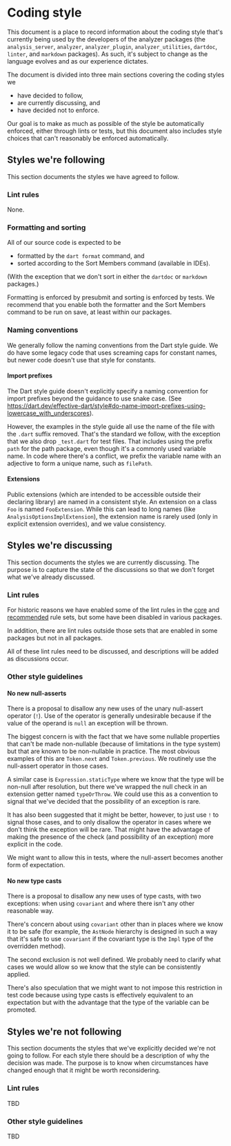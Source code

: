 # Coding style

This document is a place to record information about the coding style that's
currently being used by the developers of the analyzer packages (the
`analysis_server`, `analyzer`, `analyzer_plugin`, `analyzer_utilities`,
`dartdoc`, `linter`, and `markdown` packages). As such, it's subject to change
as the language evolves and as our experience dictates.

The document is divided into three main sections covering the coding styles we
- have decided to follow,
- are currently discussing, and
- have decided not to enforce.

Our goal is to make as much as possible of the style be automatically enforced,
either through lints or tests, but this document also includes style choices
that can't reasonably be enforced automatically.

## Styles we're following

This section documents the styles we have agreed to follow.

### Lint rules

None.

### Formatting and sorting

All of our source code is expected to be
- formatted by the `dart format` command, and
- sorted according to the Sort Members command (available in IDEs).

(With the exception that we don't sort in either the `dartdoc` or `markdown`
packages.)

Formatting is enforced by presubmit and sorting is enforced by tests. We
recommend that you enable both the formatter and the Sort Members command to be
run on save, at least within our packages.

### Naming conventions

We generally follow the naming conventions from the Dart style guide. We do have
some legacy code that uses screaming caps for constant names, but newer code
doesn't use that style for constants.

#### Import prefixes

The Dart style guide doesn't explicitly specify a naming convention for import
prefixes beyond the guidance to use snake case. (See
https://dart.dev/effective-dart/style#do-name-import-prefixes-using-lowercase_with_underscores).

However, the examples in the style guide all use the name of the file with the
`.dart` suffix removed. That's the standard we follow, with the exception that
we also drop `_test.dart` for test files. That includes using the prefix `path`
for the path package, even though it's a commonly used variable name. In code
where there's a conflict, we prefix the variable name with an adjective to form
a unique name, such as `filePath`.

#### Extensions

Public extensions (which are intended to be accessible outside their declaring
library) are named in a consistent style. An extension on a class `Foo` is
named `FooExtension`. While this can lead to long names (like
`AnalysisOptionsImplExtension`), the extension name is rarely used (only in
explicit extension overrides), and we value consistency.

## Styles we're discussing

This section documents the styles we are currently discussing. The purpose
is to capture the state of the discussions so that we don't forget what we've
already discussed.

### Lint rules

For historic reasons we have enabled some of the lint rules in the [core][core]
and [recommended][recommended] rule sets, but some have been disabled in various
packages.

[core]:https://github.com/dart-lang/lints/blob/main/lib/core.yaml
[recommended]:https://github.com/dart-lang/lints/blob/main/lib/recommended.yaml

In addition, there are lint rules outside those sets that are enabled in some
packages but not in all packages.

All of these lint rules need to be discussed, and descriptions will be added as
discussions occur.

### Other style guidelines

#### No new null-asserts

There is a proposal to disallow any new uses of the unary null-assert operator
(`!`). Use of the operator is generally undesirable because if the value of the
operand is `null` an exception will be thrown.

The biggest concern is with the fact that we have some nullable properties that
can't be made non-nullable (because of limitations in the type system) but that
are known to be non-nullable in practice. The most obvious examples of this are
`Token.next` and `Token.previous`. We routinely use the null-assert operator in
those cases.

A similar case is `Expression.staticType` where we know that the type will be
non-null after resolution, but there we've wrapped the null check in an
extension getter named `typeOrThrow`. We could use this as a convention to
signal that we've decided that the possibility of an exception is rare.

It has also been suggested that it might be better, however, to just use `!` to
signal those cases, and to only disallow the operator in cases where we don't
think the exception will be rare. That might have the advantage of making the
presence of the check (and possibility of an exception) more explicit in the
code.

We might want to allow this in tests, where the null-assert becomes another form
of expectation.

#### No new type casts

There is a proposal to disallow any new uses of type casts, with two exceptions:
when using `covariant` and where there isn't any other reasonable way.

There's concern about using `covariant` other than in places where we know it to
be safe (for example, the `AstNode` hierarchy is designed in such a way that
it's safe to use `covariant` if the covariant type is the `Impl` type of the
overridden method).

The second exclusion is not well defined. We probably need to clarify what cases
we would allow so we know that the style can be consistently applied.

There's also speculation that we might want to not impose this restriction in
test code because using type casts is effectively equivalent to an expectation
but with the advantage that the type of the variable can be promoted.

## Styles we're not following

This section documents the styles that we've explicitly decided we're not going
to follow. For each style there should be a description of why the decision was
made. The purpose is to know when circumstances have changed enough that it
might be worth reconsidering.

### Lint rules

TBD

### Other style guidelines

TBD
